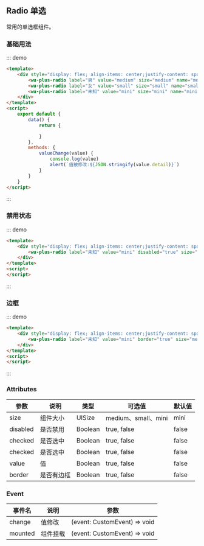 ## Radio 单选

常用的单选框组件。

### 基础用法

::: demo
```html
<template>
    <div style="display: flex; align-items: center;justify-content: space-around;padding: 16px">
        <wu-plus-radio label="男" value="medium" size="medium" name="medium" checked="true" @change="valueChange"></wu-plus-radio>
        <wu-plus-radio label="女" value="small" size="small" name="small" checked="true"></wu-plus-radio>
        <wu-plus-radio label="未知" value="mini" size="mini" name="mini" id="miniEvent1"></wu-plus-radio>
    </div>
</template>
<script>
    export default {
        data() {
            return {

            }
        },
        methods: {
            valueChange(value) {
                console.log(value)
                alert(`值被修改:${JSON.stringify(value.detail)}`)
            }
        }
    }
</script>
```
:::

### 禁用状态

::: demo
```html
<template>
    <div style="display: flex; align-items: center;justify-content: space-between;padding: 16px">
        <wu-plus-radio label="未知" value="mini" disabled="true" size="medium" name="mini" id="miniEvent1"></wu-plus-radio>
    </div>
</template>
<script>
</script>
```
:::

### 边框

::: demo
```html
<template>
    <div style="display: flex; align-items: center;justify-content: space-between;padding: 16px">
        <wu-plus-radio label="未知" value="mini" border="true" size="medium" name="mini" id="miniEvent1"></wu-plus-radio>
    </div>
</template>
<script>
</script>
```
:::

### Attributes

| 参数      | 说明    | 类型      | 可选值       | 默认值   |
|---------- |-------- |---------- |-------------  |-------- |
| size | 组件大小 | UISize | medium、small、mini | mini |
| disabled | 是否禁用 | Boolean |true, false | false |
| checked | 是否选中 | Boolean |true, false | false |
| checked | 是否选中 | Boolean |true, false | false |
| value | 值 | Boolean | true, false | false |
| border | 是否有边框 | Boolean | true, false | false |


### Event

| 事件名      | 说明    | 参数     | 
|---------- |-------- |---------- |
| change | 值修改 | (event: CustomEvent) => void |
| mounted | 组件挂载 | (event: CustomEvent) => void |
